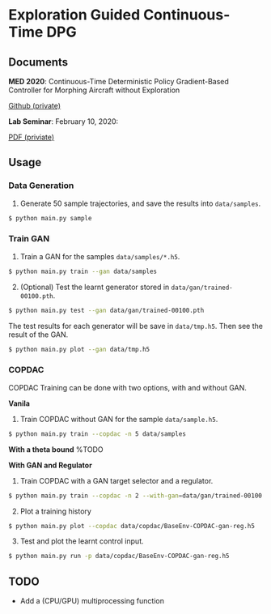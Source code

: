 # Exploration Guided Continuous-Time DPG

## Documents

**MED 2020**:
Continuous-Time Deterministic Policy Gradient-Based Controller
for Morphing Aircraft without Exploration

[Github (private)](https://github.com/seong-hun/med-2020/tree/submitted)

**Lab Seminar**:
February 10, 2020:

[PDF (priviate)](https://drive.google.com/file/d/1f1zddPFNfISP1pHkUacKMTVpD3YiormL/view?usp=sharing)


## Usage

### Data Generation

1. Generate 50 sample trajectories, and save the results into `data/samples`.
```bash
$ python main.py sample
```

### Train GAN

1. Train a GAN for the samples `data/samples/*.h5`.
```bash
$ python main.py train --gan data/samples
```

2. (Optional) Test the learnt generator stored in `data/gan/trained-00100.pth`.
```bash
$ python main.py test --gan data/gan/trained-00100.pth
```
The test results for each generator will be save in `data/tmp.h5`.
Then see the result of the GAN.
```bash
$ python main.py plot --gan data/tmp.h5
```

### COPDAC

COPDAC Training can be done with two options, with and without GAN.

**Vanila**

1. Train COPDAC without GAN for the sample `data/sample.h5`.
```bash
$ python main.py train --copdac -n 5 data/samples
```

**With a theta bound**
%TODO

**With GAN and Regulator**

1. Train COPDAC with a GAN target selector and a regulator.
```bash
$ python main.py train --copdac -n 2 --with-gan=data/gan/trained-00100.pth --with-reg data/samples
```

2. Plot a training history
```bash
$ python main.py plot --copdac data/copdac/BaseEnv-COPDAC-gan-reg.h5
```

3. Test and plot the learnt control input.
```bash
$ python main.py run -p data/copdac/BaseEnv-COPDAC-gan-reg.h5
```

## TODO

- Add a (CPU/GPU) multiprocessing function
